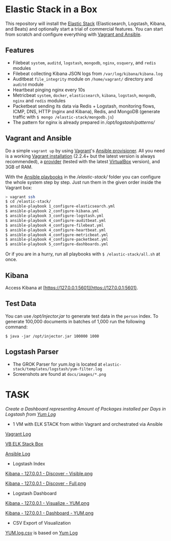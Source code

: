 # Elastic Stack in a Box

This repository will install the [Elastic Stack](https://www.elastic.co/products) (Elasticsearch, Logstash, Kibana, and Beats) and optionally start a trial of commercial features. You can start from scratch and configure everything with [Vagrant and Ansible](#vagrant-and-ansible).

## Features

* Filebeat `system`, `auditd`, `logstash`, `mongodb`, `nginx`, `osquery`, and `redis` modules
* Filebeat collecting Kibana JSON logs from `/var/log/kibana/kibana.log`
* Auditbeat `file_integrity` module on `/home/vagrant/` directory and `auditd` module
* Heartbeat pinging nginx every 10s
* Metricbeat `system`, `docker`, `elasticsearch`, `kibana`, `logstash`, `mongodb`, `nginx` and `redis` modules
* Packetbeat sending its data via Redis + Logstash, monitoring flows, ICMP, DNS, HTTP (nginx and Kibana), Redis, and MongoDB (generate traffic with `$ mongo /elastic-stack/mongodb.js`)
* The pattern for nginx is already prepared in */opt/logstash/patterns/*

## Vagrant and Ansible

Do a simple `vagrant up` by using [Vagrant](https://www.vagrantup.com)'s [Ansible provisioner](https://www.vagrantup.com/docs/provisioning/ansible.html). All you need is a working [Vagrant installation](https://www.vagrantup.com/docs/installation/) (2.2.4+ but the latest version is always recommended), a [provider](https://www.vagrantup.com/docs/providers/) (tested with the latest [VirtualBox](https://www.virtualbox.org) version), and 3GB of RAM.

With the [Ansible playbooks](https://docs.ansible.com/ansible/playbooks.html) in the */elastic-stack/* folder you can configure the whole system step by step. Just run them in the given order inside the Vagrant box:

```sh
> vagrant ssh
$ cd /elastic-stack/
$ ansible-playbook 1_configure-elasticsearch.yml
$ ansible-playbook 2_configure-kibana.yml
$ ansible-playbook 3_configure-logstash.yml
$ ansible-playbook 4_configure-auditbeat.yml
$ ansible-playbook 4_configure-filebeat.yml
$ ansible-playbook 4_configure-heartbeat.yml
$ ansible-playbook 4_configure-metricbeat.yml
$ ansible-playbook 4_configure-packetbeat.yml
$ ansible-playbook 5_configure-dashboards.yml
```

Or if you are in a hurry, run all playbooks with `$ /elastic-stack/all.sh` at once.

## Kibana

Access Kibana at [https://127.0.0.1:5601](https://127.0.0.1:5601).

## Test Data

You can use */opt/injector.jar* to generate test data in the `person` index. To generate 100,000 documents in batches of 1,000 run the following command:

```
$ java -jar /opt/injector.jar 100000 1000
```

## Logstash Parser

-	The GROK Parser for _yum.log_ is located at `elastic-stack/templates/logstash/yum-filter.log`
-	Screenshots are found at `docs/images/*.png`


# TASK

*Create a Dashboard representing Amount of Packages installed per Days in Logstash from [Yum Log](docs/files/yum.log)*


* 1 VM with ELK STACK from within Vagrant and orchestrated via Ansible

[Vagrant Log](docs/files/ubuntu-bionic-18.04-cloudimg-console.log)

[VB ELK Stack Box](docs/images/VB_ELK_STACK_BOX.png)

[Ansible Log](elastic-stack/logs/logfile.log)

* Logstash Index

[Kibana - 127.0.0.1 - Discover - Visible.png](docs/images/Kibana-127.0.0.1-Discover-Visible.png)

[Kibana - 127.0.0.1 - Discover - Full.png](docs/images/Kibana-127.0.0.1-Discover-Full.png)

* Logstash Dashboard

[Kibana - 127.0.0.1 - Visualize - YUM.png](docs/images/Kibana-127.0.0.1-Visualize-YUM.png)

[Kibana - 127.0.0.1 - Dashboard - YUM.png](docs/images/Kibana-127.0.0.1-Dashboard-YUM.png)

* CSV Export of Visualization

[YUM.log.csv](docs/files/YUM.log.csv) is based on [Yum Log](docs/files/yum.log)